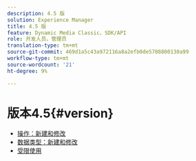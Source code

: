 ```yaml
---
description: 4.5 版
solution: Experience Manager
title: 4.5 版
feature: Dynamic Media Classic，SDK/API
role: 开发人员，管理员
translation-type: tm+mt
source-git-commit: 469d1a5c43a972116a8a2efb0de5708800130a99
workflow-type: tm+mt
source-wordcount: '21'
ht-degree: 9%

---
```



# 版本4.5{#version}

* [操作：新建和修改](r-4-5-operations.md)
* [数据类型：新建和修改](r-4-5-types.md)
* [受限使用](r-restricted-use.md)
